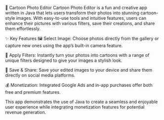 🎨 Cartoon Photo Editor
Cartoon Photo Editor is a fun and creative app written in Java that lets users transform their photos into stunning cartoon-style images. With easy-to-use tools and intuitive features, users can enhance their pictures with various filters, save their creations, and share them effortlessly.

✨ Key Features
🖼️ Select Image: Choose photos directly from the gallery or capture new ones using the app’s built-in camera feature.

🎨 Apply Filters: Instantly turn your photos into cartoons with a range of unique filters designed to give your images a stylish look.

💾 Save & Share: Save your edited images to your device and share them directly on social media platforms.

💰 Monetization: Integrated Google Ads and in-app purchases offer both free and premium features.

This app demonstrates the use of Java to create a seamless and enjoyable user experience while integrating monetization features for potential revenue generation.

